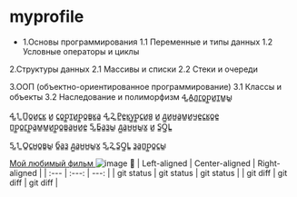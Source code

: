 # myprofile

+ 1.Основы программирования
  1.1 Переменные и типы данных
  1.2 Условные операторы и циклы
  
2.Структуры данных
  2.1 Массивы и списки
  2.2 Стеки и очереди
  
3.ООП (объектно-ориентированное программирование)
  3.1 Классы и объекты
  3.2 Наследование и полиморфизм
4̳.А̳л̳г̳о̳р̳и̳т̳м̳ы̳

  4̳.1̳ П̳о̳и̳с̳к̳ и̳ с̳о̳р̳т̳и̳р̳о̳в̳к̳а̳
  4̳.2̳ Р̳е̳к̳у̳р̳с̳и̳я̳ и̳ д̳и̳н̳а̳м̳и̳ч̳е̳с̳к̳о̳е̳ п̳р̳о̳г̳р̳а̳м̳м̳и̳р̳о̳в̳а̳н̳и̳е̳
5̳.Б̳а̳з̳ы̳ д̳а̳н̳н̳ы̳х̳ и̳ S̳Q̳L̳

  5̳.1̳ О̳с̳н̳о̳в̳ы̳ б̳а̳з̳ д̳а̳н̳н̳ы̳х̳
  5̳.2̳ S̳Q̳L̳ з̳а̳п̳р̳о̳с̳ы̳



  
<a href="https://www.kinopoisk.ru/film/276598/?utm_referrer=www.google.com"> Мой любимый фильм </a>
![image](https://github.com/Vladosik001/myprofile/assets/152333397/34256bca-a9d9-44e7-b84a-38a5a3e37ff3)
🤟
| Left-aligned | Center-aligned | Right-aligned |
| :---         |     :---:      |          ---: |
| git status   | git status     | git status    |
| git diff     | git diff       | git diff      |
